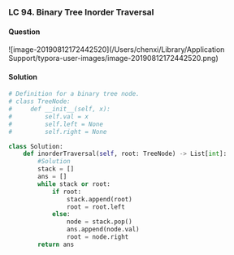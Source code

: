 ### LC 94. Binary Tree Inorder Traversal

#### Question

![image-20190812172442520](/Users/chenxi/Library/Application Support/typora-user-images/image-20190812172442520.png)



#### Solution

```python
# Definition for a binary tree node.
# class TreeNode:
#     def __init__(self, x):
#         self.val = x
#         self.left = None
#         self.right = None

class Solution:
    def inorderTraversal(self, root: TreeNode) -> List[int]:
        #Solution
        stack = []
        ans = []
        while stack or root:
            if root:
                stack.append(root)
                root = root.left
            else:
                node = stack.pop()
                ans.append(node.val)
                root = node.right
        return ans
```

